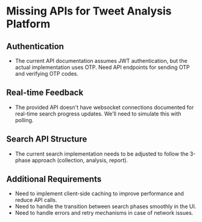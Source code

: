 
# Missing APIs for Tweet Analysis Platform

## Authentication
- The current API documentation assumes JWT authentication, but the actual implementation uses OTP. Need API endpoints for sending OTP and verifying OTP codes.

## Real-time Feedback
- The provided API doesn't have websocket connections documented for real-time search progress updates. We'll need to simulate this with polling.

## Search API Structure
- The current search implementation needs to be adjusted to follow the 3-phase approach (collection, analysis, report).

## Additional Requirements
- Need to implement client-side caching to improve performance and reduce API calls.
- Need to handle the transition between search phases smoothly in the UI.
- Need to handle errors and retry mechanisms in case of network issues.

